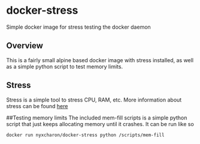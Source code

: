 # docker-stress
Simple docker image for stress testing the docker daemon

## Overview
This is a fairly small alpine based docker image with stress installed, as well as a simple python script to test memory limits.

## Stress
Stress is a simple tool to stress CPU, RAM, etc. More information about stress can be found [here](http://people.seas.harvard.edu/~apw/stress/)

##Testing memory limits
The included mem-fill scripts is a simple python script that just keeps allocating memory until it crashes. It can be run like so
```
docker run nyxcharon/docker-stress python /scripts/mem-fill
```

